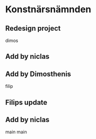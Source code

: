 # Konstnärsnämnden

## Redesign project

dimos

## Add by niclas


## Add by Dimosthenis




filip
## Filips update

## Add by niclas
main
 main
